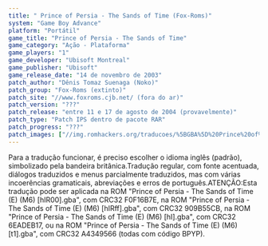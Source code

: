 ```yaml
---
title: " Prince of Persia - The Sands of Time (Fox-Roms)"
system: "Game Boy Advance"
platform: "Portátil"
game_title: "Prince of Persia - The Sands of Time"
game_category: "Ação - Plataforma"
game_players: "1"
game_developer: "Ubisoft Montreal"
game_publisher: "Ubisoft"
game_release_date: "14 de novembro de 2003"
patch_author: "Dênis Tomaz Suenaga (Noko)"
patch_group: "Fox-Roms (extinto)"
patch_site: "//www.foxroms.cjb.net/ (fora do ar)"
patch_version: "???"
patch_release: "entre 11 e 17 de agosto de 2004 (provavelmente)"
patch_type: "Patch IPS dentro de pacote RAR"
patch_progress: "???"
patch_images: ["//img.romhackers.org/traducoes/%5BGBA%5D%20Prince%20of%20Persia%20-%20The%20Sands%20of%20Time%20-%20Fox-Roms%20-%201.png","//img.romhackers.org/traducoes/%5BGBA%5D%20Prince%20of%20Persia%20-%20The%20Sands%20of%20Time%20-%20Fox-Roms%20-%202.png","//img.romhackers.org/traducoes/%5BGBA%5D%20Prince%20of%20Persia%20-%20The%20Sands%20of%20Time%20-%20Fox-Roms%20-%203.png"]
---
```

Para a tradução funcionar, é preciso escolher o idioma inglês (padrão), simbolizado pela bandeira britânica.Tradução regular, com fonte acentuada, diálogos traduzidos e menus parcialmente traduzidos, mas com várias incoerências gramaticais, abreviações e erros de português.ATENÇÃO:Esta tradução pode ser aplicada na ROM "Prince of Persia - The Sands of Time (E) (M6) [hIR00].gba", com CRC32 F0F16B7E, na ROM "Prince of Persia - The Sands of Time (E) (M6) [hIRff].gba", com CRC32 909B55CB, na ROM "Prince of Persia - The Sands of Time (E) (M6) [hI].gba", com CRC32 6EADEB17, ou na ROM "Prince of Persia - The Sands of Time (E) (M6) [t1].gba", com CRC32 A4349566 (todas com código BPYP).